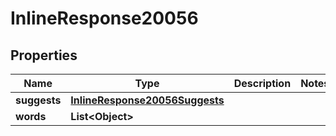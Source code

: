 

# InlineResponse20056

## Properties

Name | Type | Description | Notes
------------ | ------------- | ------------- | -------------
**suggests** | [**InlineResponse20056Suggests**](InlineResponse20056Suggests.md) |  | 
**words** | **List&lt;Object&gt;** |  | 




